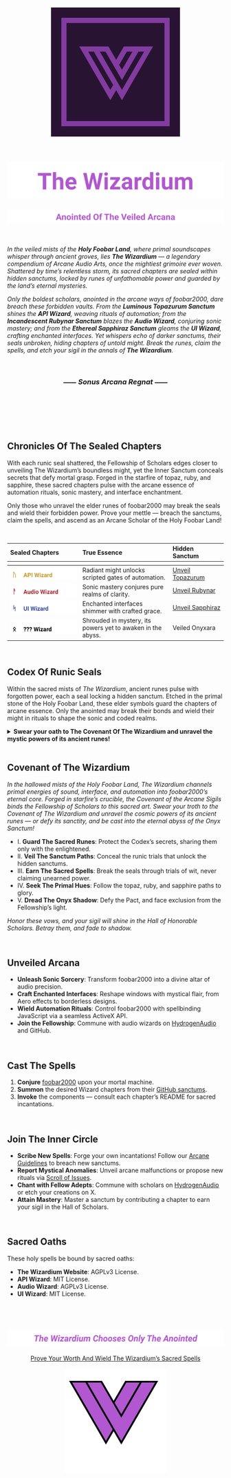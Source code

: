 <!-- #region CROWN OF THE GRIMOIRE -->

<div align="center">
  <br>
  <picture>
    <source media="(prefers-color-scheme: dark)" srcset="assets/images/The-Wizardium-Main-Logo-Dark.svg">
    <img src="assets/images/The-Wizardium-Main-Logo-Light.svg" width="300" alt="The Wizardium Main Logo">
  </picture>
  <br>
  <br>
</div>

<div align="center">
  <h1>
    <picture>
      <source media="(prefers-color-scheme: dark)" srcset="assets/images/The-Wizardium-Title-Dark.svg">
      <img src="assets/images/The-Wizardium-Title-Light.svg" alt="The Wizardium Title">
    </picture>
  </h1>
</div>

<div align="center">
  <picture>
    <source media="(prefers-color-scheme: dark)" srcset="assets/images/The-Wizardium-Subtitle-Dark.svg">
    <img src="assets/images/The-Wizardium-Subtitle-Light.svg" alt="The Wizardium Subtitle">
  </picture>
</div>

<!-- #endregion CROWN OF THE GRIMOIRE -->

<br>
<br>

<!-- #region SANCTUMS OF THE ETERNAL ARCANA -->

*In the veiled mists of the **Holy Foobar Land**, where primal soundscapes whisper through ancient groves,
lies **The Wizardium** — a legendary compendium of Arcane Audio Arts, once the mightiest grimoire ever woven.
Shattered by time’s relentless storm, its sacred chapters are sealed within hidden sanctums, locked by runes of
unfathomable power and guarded by the land’s eternal mysteries.*

*Only the boldest scholars, anointed in the arcane ways of foobar2000, dare breach these forbidden vaults.
From the **Luminous Topazurum Sanctum** shines the **API Wizard**, weaving rituals of automation;
from the **Incandescent Rubynar Sanctum** blazes the **Audio Wizard**, conjuring sonic mastery;
and from the **Ethereal Sapphiraz Sanctum** gleams the **UI Wizard**, crafting enchanted interfaces.
Yet whispers echo of darker sanctums, their seals unbroken, hiding chapters of untold might.
Break the runes, claim the spells, and etch your sigil in the annals of **The Wizardium**.*

<br>

<h3 align="center"><em><span title="The Sound Of The Arcane Reigns">⸺ Sonus Arcana Regnat ⸺</span></em></h3>

<br>
<h2></h2>
<br>
<br>

## Chronicles Of The Sealed Chapters

With each runic seal shattered, the Fellowship of Scholars edges closer to unveiling The Wizardium’s boundless might,
yet the Inner Sanctum conceals secrets that defy mortal grasp. Forged in the starfire of topaz, ruby, and sapphire,
these sacred chapters pulse with the arcane essence of automation rituals, sonic mastery, and interface enchantment.

Only those who unravel the elder runes of foobar2000 may break the seals and wield their forbidden power.
Prove your mettle — breach the sanctums, claim the spells, and ascend as an Arcane Scholar of the Holy Foobar Land!

<br>

<table>
  <thead>
    <tr>
      <th align="left">Sealed Chapters</th>
      <th align="left">True Essence</th>
      <th align="left">Hidden Sanctum</th>
    </tr>
    <tr>
      <th colspan="3" width="9999" height="1"></th>
    </tr>
  </thead>
  <tbody>
    <tr>
      <td>
        <picture>
          <source media="(prefers-color-scheme: dark)" srcset="assets/images/Chapter-API-Wizard-Dark.svg">
          <img src="assets/images/Chapter-API-Wizard-Light.svg" alt="API Wizard Chapter">
        </picture>
      </td>
      <td>Radiant might unlocks scripted gates of automation.</td>
      <td><a href="https://github.com/The-Wizardium/API-Wizard">Unveil Topazurum</a></td>
    </tr>
    <tr>
      <td>
        <picture>
          <source media="(prefers-color-scheme: dark)" srcset="assets/images/Chapter-Audio-Wizard-Dark.svg">
          <img src="assets/images/Chapter-Audio-Wizard-Light.svg" alt="Audio Wizard Chapter">
        </picture>
      </td>
      <td>Sonic mastery conjures pure realms of clarity.</td>
      <td><a href="https://github.com/The-Wizardium/Audio-Wizard">Unveil Rubynar</a></td>
    </tr>
    <tr>
      <td>
        <picture>
          <source media="(prefers-color-scheme: dark)" srcset="assets/images/Chapter-UI-Wizard-Dark.svg">
          <img src="assets/images/Chapter-UI-Wizard-Light.svg" alt="UI Wizard Chapter">
        </picture>
      </td>
      <td>Enchanted interfaces shimmer with crafted grace.</td>
      <td><a href="https://github.com/The-Wizardium/UI-Wizard">Unveil Sapphiraz</a></td>
    </tr>
    <tr>
      <td>
        <picture>
          <source media="(prefers-color-scheme: dark)" srcset="assets/images/Chapter-Veiled-Dark.svg">
          <img src="assets/images/Chapter-Veiled-Light.svg" alt="Undiscovered Chapter">
        </picture>
      </td>
      <td>Shrouded in mystery, its powers yet to awaken in the abyss.</td>
      <td>Veiled Onyxara</td>
    </tr>
  </tbody>
</table>

<br>

## Codex Of Runic Seals

Within the sacred mists of *The Wizardium*, ancient runes pulse with forgotten power, each a seal locking a hidden sanctum.
Etched in the primal stone of the Holy Foobar Land, these elder symbols guard the chapters of arcane essence.
Only the anointed may break their bonds and wield their might in rituals to shape the sonic and coded realms.

<details>
  <summary>
    <strong>Swear your oath to The Covenant Of The Wizardium and unravel the mystic powers of its ancient runes!</strong>
  </summary>
  <br>
  <table>
    <thead>
      <tr>
        <th align="left">Rune</th>
        <th align="left">Wisdom</th>
      </tr>
      <tr>
        <th colspan="2" width="9999"></th>
      </tr>
    </thead>
    <tbody>
      <tr>
        <td>
          <picture>
            <source media="(prefers-color-scheme: dark)" srcset="assets/images/Codex-01-Fehu-Dark.svg">
            <img src="assets/images/Codex-01-Fehu-Light.svg" alt="Fehu Rune">
          </picture>
        </td>
        <td>The Seal of Primal Abundance, kindling prosperity in the forge of creation's will.</td>
      </tr>
      <tr>
        <td>
          <picture>
            <source media="(prefers-color-scheme: dark)" srcset="assets/images/Codex-02-Uruz-Dark.svg">
            <img src="assets/images/Codex-02-Uruz-Light.svg" alt="Uruz Rune">
          </picture>
        </td>
        <td>The Seal of Primal Might, surging with raw vitality and unyielding endurance.</td>
      </tr>
      <tr>
        <td>
          <picture>
            <source media="(prefers-color-scheme: dark)" srcset="assets/images/Codex-03-Thurisaz-Dark.svg">
            <img src="assets/images/Codex-03-Thurisaz-Light.svg" alt="Thurisaz Rune">
          </picture>
        </td>
        <td>The Seal of Thorned Force, shattering barriers with fierce, defiant energy.</td>
      </tr>
      <tr>
        <td>
          <picture>
            <source media="(prefers-color-scheme: dark)" srcset="assets/images/Codex-04-Ansuz-Dark.svg">
            <img src="assets/images/Codex-04-Ansuz-Light.svg" alt="Ansuz Rune">
          </picture>
        </td>
        <td>The Seal of Divine Insight, channeling wisdom's voice through sacred clarity.</td>
      </tr>
      <tr>
        <td>
          <picture>
            <source media="(prefers-color-scheme: dark)" srcset="assets/images/Codex-05-Raido-Dark.svg">
            <img src="assets/images/Codex-05-Raido-Light.svg" alt="Raido Rune">
          </picture>
        </td>
        <td>The Seal of Guided Path, weaving journeys through the rhythm of cosmic order.</td>
      </tr>
      <tr>
        <td>
          <picture>
            <source media="(prefers-color-scheme: dark)" srcset="assets/images/Codex-06-Kenaz-Dark.svg">
            <img src="assets/images/Codex-06-Kenaz-Light.svg" alt="Kenaz Rune">
          </picture>
        </td>
        <td>The Seal of Piercing Light, illuminating hidden truths with creative fire.</td>
      </tr>
      <tr>
        <td>
          <picture>
            <source media="(prefers-color-scheme: dark)" srcset="assets/images/Codex-07-Gebo-Dark.svg">
            <img src="assets/images/Codex-07-Gebo-Light.svg" alt="Gebo Rune">
          </picture>
        </td>
        <td>The Seal of Sacred Exchange, forging harmony through mutual bonds.</td>
      </tr>
      <tr>
        <td>
          <picture>
            <source media="(prefers-color-scheme: dark)" srcset="assets/images/Codex-08-Wunjo-Dark.svg">
            <img src="assets/images/Codex-08-Wunjo-Light.svg" alt="Wunjo Rune">
          </picture>
        </td>
        <td>The Seal of Radiant Bliss, harmonizing the soul with joyful light.</td>
      </tr>
      <tr>
        <td>
          <picture>
            <source media="(prefers-color-scheme: dark)" srcset="assets/images/Codex-09-Hagalaz-Dark.svg">
            <img src="assets/images/Codex-09-Hagalaz-Light.svg" alt="Hagalaz Rune">
          </picture>
        </td>
        <td>The Seal of Storm's Wrath, unleashing transformation through chaotic tides.</td>
      </tr>
      <tr>
        <td>
          <picture>
            <source media="(prefers-color-scheme: dark)" srcset="assets/images/Codex-10-Nauthiz-Dark.svg">
            <img src="assets/images/Codex-10-Nauthiz-Light.svg" alt="Nauthiz Rune">
          </picture>
        </td>
        <td>The Seal of Dire Necessity, forging resilience amidst trial's crucible.</td>
      </tr>
      <tr>
        <td>
          <picture>
            <source media="(prefers-color-scheme: dark)" srcset="assets/images/Codex-11-Isa-Dark.svg">
            <img src="assets/images/Codex-11-Isa-Light.svg" alt="Isa Rune">
          </picture>
        </td>
        <td>The Seal of Eternal Ice, cradling serene focus in timeless stillness.</td>
      </tr>
      <tr>
        <td>
          <picture>
            <source media="(prefers-color-scheme: dark)" srcset="assets/images/Codex-12-Jera-Dark.svg">
            <img src="assets/images/Codex-12-Jera-Light.svg" alt="Jera Rune">
          </picture>
        </td>
        <td>The Seal of Cyclic Bounty, reaping rewards through patient seasons.</td>
      </tr>
      <tr>
        <td>
          <picture>
            <source media="(prefers-color-scheme: dark)" srcset="assets/images/Codex-13-Eihwaz-Dark.svg">
            <img src="assets/images/Codex-13-Eihwaz-Light.svg" alt="Eihwaz Rune">
          </picture>
        </td>
        <td>The Seal of Yew's Fortitude, bridging life and death with steadfast resolve.</td>
      </tr>
      <tr>
        <td>
          <picture>
            <source media="(prefers-color-scheme: dark)" srcset="assets/images/Codex-14-Perthro-Dark.svg">
            <img src="assets/images/Codex-14-Perthro-Light.svg" alt="Perthro Rune">
          </picture>
        </td>
        <td>The Seal of Veiled Destiny, unraveling fate's enigmatic threads.</td>
      </tr>
      <tr>
        <td>
          <picture>
            <source media="(prefers-color-scheme: dark)" srcset="assets/images/Codex-15-Algiz-Dark.svg">
            <img src="assets/images/Codex-15-Algiz-Light.svg" alt="Algiz Rune">
          </picture>
        </td>
        <td>The Seal of Sacred Protection, warding the soul with divine embrace.</td>
      </tr>
      <tr>
        <td>
          <picture>
            <source media="(prefers-color-scheme: dark)" srcset="assets/images/Codex-16-Sowilo-Dark.svg">
            <img src="assets/images/Codex-16-Sowilo-Light.svg" alt="Sowilo Rune">
          </picture>
        </td>
        <td>The Seal of Solar Triumph, radiating victory and luminous guidance.</td>
      </tr>
      <tr>
        <td>
          <picture>
            <source media="(prefers-color-scheme: dark)" srcset="assets/images/Codex-17-Tiwaz-Dark.svg">
            <img src="assets/images/Codex-17-Tiwaz-Light.svg" alt="Tiwaz Rune">
          </picture>
        </td>
        <td>The Seal of Unyielding Justice, championing honor through valiant resolve.</td>
      </tr>
      <tr>
        <td>
          <picture>
            <source media="(prefers-color-scheme: dark)" srcset="assets/images/Codex-18-Berkano-Dark.svg">
            <img src="assets/images/Codex-18-Berkano-Light.svg" alt="Berkano Rune">
          </picture>
        </td>
        <td>The Seal of Verdant Renewal, nurturing life's blossoming growth.</td>
      </tr>
      <tr>
        <td>
          <picture>
            <source media="(prefers-color-scheme: dark)" srcset="assets/images/Codex-19-Ehwaz-Dark.svg">
            <img src="assets/images/Codex-19-Ehwaz-Light.svg" alt="Ehwaz Rune">
          </picture>
        </td>
        <td>The Seal of Harmonious Union, binding souls in mutual trust.</td>
      </tr>
      <tr>
        <td>
          <picture>
            <source media="(prefers-color-scheme: dark)" srcset="assets/images/Codex-20-Mannaz-Dark.svg">
            <img src="assets/images/Codex-20-Mannaz-Light.svg" alt="Mannaz Rune">
          </picture>
        </td>
        <td>The Seal of Collective Spirit, uniting wisdom in human kinship.</td>
      </tr>
      <tr>
        <td>
          <picture>
            <source media="(prefers-color-scheme: dark)" srcset="assets/images/Codex-21-Laguz-Dark.svg">
            <img src="assets/images/Codex-21-Laguz-Light.svg" alt="Laguz Rune">
          </picture>
        </td>
        <td>The Seal of Fluid Intuition, flowing through dreams' hidden depths.</td>
      </tr>
      <tr>
        <td>
          <picture>
            <source media="(prefers-color-scheme: dark)" srcset="assets/images/Codex-22-Ingwaz-Dark.svg">
            <img src="assets/images/Codex-22-Ingwaz-Light.svg" alt="Ingwaz Rune">
          </picture>
        </td>
        <td>The Seal of Latent Potential, sowing seeds for future bloom.</td>
      </tr>
      <tr>
        <td>
          <picture>
            <source media="(prefers-color-scheme: dark)" srcset="assets/images/Codex-23-Dagaz-Dark.svg">
            <img src="assets/images/Codex-23-Dagaz-Light.svg" alt="Dagaz Rune">
          </picture>
        </td>
        <td>The Seal of Dawn's Revelation, unveiling truth in radiant clarity.</td>
      </tr>
      <tr>
        <td>
          <picture>
            <source media="(prefers-color-scheme: dark)" srcset="assets/images/Codex-24-Othala-Dark.svg">
            <img src="assets/images/Codex-24-Othala-Light.svg" alt="Othala Rune">
          </picture>
        </td>
        <td>The Seal of Eternal Heritage, weaving ancestral legacy through time's abyss.</td>
      </tr>
    </tbody>
  </table>
</details>

<br>

## Covenant of The Wizardium

*In the hallowed mists of the Holy Foobar Land, The Wizardium channels primal energies of sound, interface, and automation into foobar2000’s eternal core.
Forged in starfire’s crucible, the Covenant of the Arcane Sigils binds the Fellowship of Scholars to this sacred art.
Swear your troth to the Covenant of The Wizardium and unravel the cosmic powers of its ancient runes — or defy its sanctity,
and be cast into the eternal abyss of the Onyx Sanctum!*

- I. **Guard The Sacred Runes**: Protect the Codex’s secrets, sharing them only with the enlightened.
- II. **Veil The Sanctum Paths**: Conceal the runic trials that unlock the hidden sanctums.
- III. **Earn The Sacred Spells**: Break the seals through trials of wit, never claiming unearned power.
- IV. **Seek The Primal Hues**: Follow the topaz, ruby, and sapphire paths to glory.
- V. **Dread The Onyx Shadow**: Defy the Pact, and face exclusion from the Fellowship’s light.

*Honor these vows, and your sigil will shine in the Hall of Honorable Scholars. Betray them, and fade to shadow.*

<br>

## Unveiled Arcana

- **Unleash Sonic Sorcery**: Transform foobar2000 into a divine altar of audio precision.
- **Craft Enchanted Interfaces**: Reshape windows with mystical flair, from Aero effects to borderless designs.
- **Wield Automation Rituals**: Control foobar2000 with spellbinding JavaScript via a seamless ActiveX API.
- **Join the Fellowship**: Commune with audio wizards on [HydrogenAudio](https://hydrogenaud.io) and GitHub.

<br>

## Cast The Spells

01. **Conjure** [foobar2000](https://www.foobar2000.org) upon your mortal machine.
02. **Summon** the desired Wizard chapters from their [GitHub sanctums](https://github.com/The-Wizardium).
03. **Invoke** the components — consult each chapter’s README for sacred incantations.

<br>

## Join The Inner Circle

- **Scribe New Spells**: Forge your own incantations! Follow our [Arcane Guidelines](CONTRIBUTING.md) to breach new sanctums.
- **Report Mystical Anomalies**: Unveil arcane malfunctions or propose new rituals via [Scroll of Issues](https://github.com/The-Wizardium/issues).
- **Chant with Fellow Adepts**: Commune with scholars on [HydrogenAudio](https://hydrogenaud.io) or etch your creations on X.
- **Attain Mastery**: Master a sanctum by contributing a chapter to earn your sigil in the Hall of Scholars.

<br>

## Sacred Oaths

These holy spells be bound by sacred oaths:
- **The Wizardium Website**: AGPLv3 License.
- **API Wizard**: MIT License.
- **Audio Wizard**: AGPLv3 License.
- **UI Wizard**: MIT License.

<!-- #endregion SANCTUMS OF THE ETERNAL ARCANA -->

<br>
<br>

<!-- #region THE SECRET INSCRIPTION OF THE ETERNAL BINDING -->

<div align="center">
  <h2>
    <picture>
      <source media="(prefers-color-scheme: dark)" srcset="assets/images/The-Wizardium-Footer-Slogan-Dark.svg">
      <img src="assets/images/The-Wizardium-Footer-Slogan-Light.svg" alt="The Wizardium Footer Slogan">
    </picture>
  </h2>
</div>

<div align="center">
  <a href="https://github.com/The-Wizardium">Prove Your Worth And Wield The Wizardium’s Sacred Spells</a>
</div>

<br>

<div align="center">
  <a href="#" onclick="window.scrollTo(0, 0);">
    <picture>
      <source media="(prefers-color-scheme: dark)" srcset="assets/images/The-Wizardium-Footer-Logo-Animated-Dark.svg">
      <img src="assets/images/The-Wizardium-Footer-Logo-Animated-Light.svg" alt="The Wizardium Footer Logo">
    </picture>
  </a>
</div>

<!-- #endregion THE SECRET INSCRIPTION OF THE ETERNAL BINDING -->
